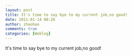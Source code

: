 ```yaml
---
layout: post
title: It's time to say bye to my current job,no good!
date: 2011-01-14 00:26
author: zhaohao
comments: true
categories: [Weblog]
---
```

It's time to say bye to my current job,no good!
